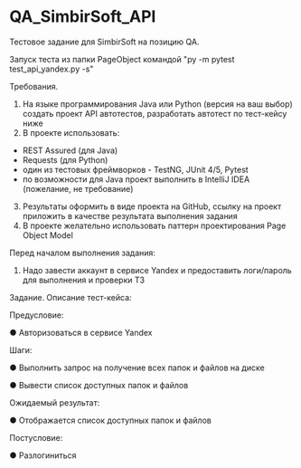 # QA_SimbirSoft_API
Тестовое задание для SimbirSoft на позицию QA.

Запуск теста из папки PageObject командой "py -m  pytest test_api_yandex.py -s"

Требования.
1. На языке программирования Java или Python (версия на ваш выбор) создать проект API
автотестов, разработать автотест по тест-кейсу ниже
2. В проекте использовать:
- REST Assured (для Java)
- Requests (для Python)
- один из тестовых фреймворков - TestNG, JUnit 4/5, Pytest
- по возможности для Java проект выполнить в IntelliJ IDEA (пожелание, не
требование)
3. Результаты оформить в виде проекта на GitHub, ссылку на проект приложить в качестве
результата выполнения задания
4. В проекте желательно использовать паттерн проектирования Page Object Model

Перед началом выполнения задания:

1. Надо завести аккаунт в сервисе Yandex и предоставить логи/пароль для выполнения и
проверки ТЗ

Задание. Описание тест-кейса:

Предусловие:

● Авторизоваться в сервисе Yandex

Шаги:

● Выполнить запрос на получение всех папок и файлов на диске

● Вывести список доступных папок и файлов

Ожидаемый результат:

● Отображается список доступных папок и файлов

Постусловие:

● Разлогиниться
 

